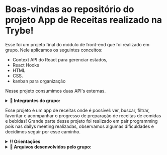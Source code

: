 # Boas-vindas ao repositório do projeto App de Receitas realizado na Trybe!

Esse foi um projeto final do módulo de front-end que foi realizado em grupo. Nele aplicamos os seguintes conceitos:
- Context API do React para gerenciar estados,
- React Hooks
- HTML  
- CSS.
- kanban para organização

Nesse projeto consumimos duas API's externas.

<details>
<summary><strong>👥 Integrantes do grupo:</strong></summary><br />
<ul>
  <li><a href="https://www.linkedin.com/in/ricielli-costa/"> Ricielli Costa </a></li>
  <li><a href="https://www.linkedin.com/in/carlosparaujo/"> Carlos Alberto P. Araújo </a></li>
  <li><a href="https://www.linkedin.com/in/pedro-santana-dev/"> Pedro Santana </a></li>
  <li><a href="https://www.linkedin.com/in/lucas-baach-dev/"> Lucas Baach </a></li>
  <li><a href="https://www.linkedin.com/in/silmar-lessa/"> Silmar Lessa Seixas Junior </a></li>
</ul>
</details>
  
Esse projeto é um app de receitas onde é possível: ver, buscar, filtrar, favoritar e acompanhar o progresso de preparação de receitas de comidas e bebidas!
Grande parte desse projeto foi realizado em pair programming pois nas dailys meeting realizadas, observamos algumas dificuldades e decidimos seguir por esse caminho.

   <details>
   <summary><strong>‼️ Orientações</strong></summary><br />

  1. Clone o repositório

  - Use o comando: `git clone git@github.com:RicielliCosta/trybe-recipe-app-project.git`.
  - Entre na pasta do repositório que você acabou de clonar:
    - `cd trybe-recipe-app-project.git
  
  2. Instale as dependências e inicialize o projeto

  - Instale as dependências:
    - `npm install`
  - Inicialize o projeto:
    - `npm start
     <br />
  
    <details><summary><b> Rotas</b></summary>

      * Tela de login: `/`;
      * Tela principal de receitas de comidas: `/meals`;
      * Tela principal de receitas de bebidas: `/drinks`;
      * Tela de detalhes de uma receita de comida: `/meals/{id-da-receita}`;
      * Tela de detalhes de uma receita de bebida: `/drinks/{id-da-receita}`;
      * Tela de receita em progresso de comida: `/meals/{id-da-receita}/in-progress`;
      * Tela de receita em progresso de bebida: `/drinks/{id-da-receita}/in-progress`;
      * Tela de perfil: `/profile`;
      * Tela de receitas feitas: `/done-recipes`;
      * Tela de receitas favoritas: `/favorite-recipes`.
      </details>

</details>


<details>
<summary><strong>💾 Arquivos desenvolvidos pelo grupo:</strong></summary><br />
- src/App.js<br />
- src/App.css<br />
- src/components/Drinks.jsx<br />
- src/components/DrinksDetail.jsx<br />
- src/components/Footer.jsx<br />
- src/components/Header.jsx<br />
- src/components/Meals.jsx<br />
- src/components/MealsDetail.jsx<br />
- src/components/SearchBar.jsx<br />
- src/context/RecipesContext.js<br />
- src/context/RecipesProvider.jsx<br />
- src/css/Footer.css<br />
- src/css/Header.css<br />
- src/css/Recipes.css<br />
- src/css/RecipesDetails.css<br />
- src/css/RecipesInProgress.css<br />
- src/pages/DoneRecipes.jsx<br />
- src/pages/FavoriteRecipes.jsx<br />
- src/pages/Login.jsx<br />
- src/pages/Profile.jsx<br />
- src/pages/RecipeDetails.jsx<br />
- src/pages/RecipeInProgress.jsx<br />
- src/pages/Recipes.jsx<br />
- src/services/recipesAPI.js<br />
- src/tests/DoneRecipes.test.js<br />
- src/tests/FavoriteRecipes.test.js<br />
- src/tests/Header.test.js<br />
- src/tests/Login.test.js<br />
- src/tests/Profile.test.js<br />
- src/tests/RecipeDetails.test.js<br />
- src/tests/RecipeInProgress.test.js<br />
- src/tests/Recipes.test.js<br />
- src/tests/SearchBar.test.js<br />
- src/tests/helpers/renderPath.js<br />
- src/tests/helpers/renderWithRouter.js<br />
- src/tests/mocks/mealsData.js<br />
- src/tests/mocks/mockFetch.js<br />
- src/tests/mocks/storageDefault.js<br />
- src/tests/mocks/vegetarianMeals.js<br />
</details>

<!-- Olá, Tryber!
Esse é apenas um arquivo inicial para o README do seu projeto.
É essencial que você preencha esse documento por conta própria, ok?
Não deixe de usar nossas dicas de escrita de README de projetos, e deixe sua criatividade brilhar!
:warning: IMPORTANTE: você precisa deixar nítido:
- quais arquivos/pastas foram desenvolvidos por você; 
- quais arquivos/pastas foram desenvolvidos por outra pessoa estudante;
- quais arquivos/pastas foram desenvolvidos pela Trybe.
-->
